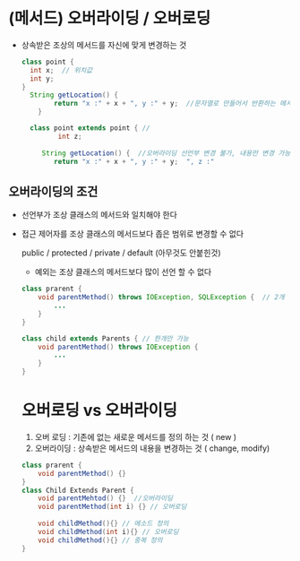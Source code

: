 # (메서드) 오버라이딩 / 오버로딩

- 상속받은 조상의 메서드를 자신에 맞게 변경하는 것

  ```java
  class point {
  	int x;  // 위치값
  	int y;
  }
  	String getLocation() {  
          return "x :" + x + ", y :" + y;  //문자열로 만들어서 반환하는 메서드
      }
  
  	class point extends point { // 
           int z;
      
       String getLocation() {  //오버라이딩 선언부 변경 불가, 내용만 변경 가능
          return "x :" + x + ", y :" + y;  ", z :"
  
  ```

## 오버라이딩의 조건

- 선언부가 조상 클래스의 메서드와 일치해야 한다

- 접근 제어자를 조상 클래스의 메서드보다 좁은 범위로 변경할 수 없다

  public / protected / private / default (아무것도 안붙힌것)

  -  예외는 조상 클래스의 메서드보다 많이 선언 할 수 없다

  ```java
  class prarent {
      void parentMethod() throws IOException, SQLException {  // 2개 
          ...
      }
  }
  
  class child extends Parents { // 한개만 가능
      void parentMethod() throws IOException {
          ...
      }
  }
  ```

  

  # 오버로딩 vs 오버라이딩

  1.  오버 로딩 : 기존에 없는 새로운 메서드를 정의 하는 것 ( new )
  2.  오버라이딩 : 상속받은 메서드의 내용을 변경하는 것 ( change, modify)

  ```java
  class prarent {
      void parentMethod() {}
  }
  class Child Extends Parent {
      void parentMehtod() {}  //오버라이딩
      void parentMethod(int i) {} // 오버로딩
      
      void childMethod(){} // 메소드 정의
      void childMethod(int i){} // 오버로딩
      void childMethod(){} // 중복 정의
  }
  ```

  

  
